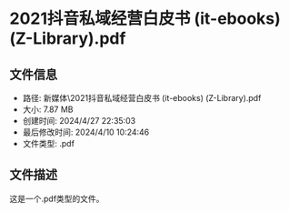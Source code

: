 ﻿# 2021抖音私域经营白皮书 (it-ebooks) (Z-Library).pdf

## 文件信息
- 路径: 新媒体\2021抖音私域经营白皮书 (it-ebooks) (Z-Library).pdf
- 大小: 7.87 MB
- 创建时间: 2024/4/27 22:35:03
- 最后修改时间: 2024/4/10 10:24:46
- 文件类型: .pdf

## 文件描述
这是一个.pdf类型的文件。

